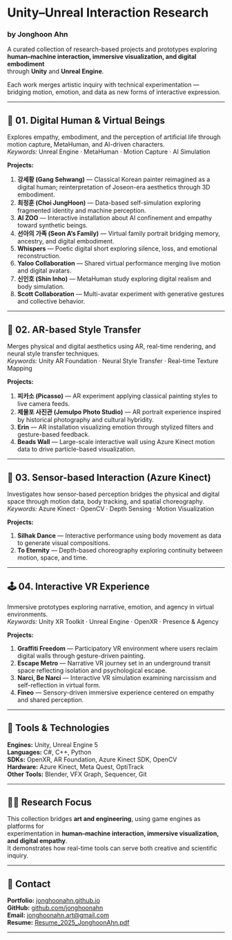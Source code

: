# Unity–Unreal Interaction Research  
### by Jonghoon Ahn  

A curated collection of research-based projects and prototypes exploring  
**human–machine interaction, immersive visualization, and digital embodiment**  
through **Unity** and **Unreal Engine**.  

Each work merges artistic inquiry with technical experimentation —  
bridging motion, emotion, and data as new forms of interactive expression.

---

## 🧩 01. Digital Human & Virtual Beings  
Explores empathy, embodiment, and the perception of artificial life through motion capture, MetaHuman, and AI-driven characters.  
_Keywords:_ Unreal Engine · MetaHuman · Motion Capture · AI Simulation  

**Projects:**  
1. **강세황 (Gang Sehwang)** — Classical Korean painter reimagined as a digital human; reinterpretation of Joseon-era aesthetics through 3D embodiment.  
2. **최정훈 (Choi JungHoon)** — Data-based self-simulation exploring fragmented identity and machine perception.  
3. **AI ZOO** — Interactive installation about AI confinement and empathy toward synthetic beings.  
4. **선아의 가족 (Seon A’s Family)** — Virtual family portrait bridging memory, ancestry, and digital embodiment.  
5. **Whispers** — Poetic digital short exploring silence, loss, and emotional reconstruction.  
6. **Yaloo Collaboration** — Shared virtual performance merging live motion and digital avatars.  
7. **신인호 (Shin Inho)** — MetaHuman study exploring digital realism and body simulation.  
8. **Scott Collaboration** — Multi-avatar experiment with generative gestures and collective behavior.  

---

## 🎨 02. AR-based Style Transfer  
Merges physical and digital aesthetics using AR, real-time rendering, and neural style transfer techniques.  
_Keywords:_ Unity AR Foundation · Neural Style Transfer · Real-time Texture Mapping  

**Projects:**  
1. **피카소 (Picasso)** — AR experiment applying classical painting styles to live camera feeds.  
2. **제물포 사진관 (Jemulpo Photo Studio)** — AR portrait experience inspired by historical photography and cultural hybridity.  
3. **Erin** — AR installation visualizing emotion through stylized filters and gesture-based feedback.  
4. **Beads Wall** — Large-scale interactive wall using Azure Kinect motion data to drive particle-based visualization.  

---

## 🧠 03. Sensor-based Interaction (Azure Kinect)  
Investigates how sensor-based perception bridges the physical and digital space through motion data, body tracking, and spatial choreography.  
_Keywords:_ Azure Kinect · OpenCV · Depth Sensing · Motion Visualization  

**Projects:**  
1. **Silhak Dance** — Interactive performance using body movement as data to generate visual compositions.  
2. **To Eternity** — Depth-based choreography exploring continuity between motion, space, and time.  

---

## 🕹️ 04. Interactive VR Experience  
Immersive prototypes exploring narrative, emotion, and agency in virtual environments.  
_Keywords:_ Unity XR Toolkit · Unreal Engine · OpenXR · Presence & Agency  

**Projects:**  
1. **Graffiti Freedom** — Participatory VR environment where users reclaim digital walls through gesture-driven painting.  
2. **Escape Metro** — Narrative VR journey set in an underground transit space reflecting isolation and psychological escape.  
3. **Narci, Be Narci** — Interactive VR simulation examining narcissism and self-reflection in virtual form.  
4. **Fineo** — Sensory-driven immersive experience centered on empathy and shared perception.  

---

## 🧰 Tools & Technologies  
**Engines:** Unity, Unreal Engine 5  
**Languages:** C#, C++, Python  
**SDKs:** OpenXR, AR Foundation, Azure Kinect SDK, OpenCV  
**Hardware:** Azure Kinect, Meta Quest, OptiTrack  
**Other Tools:** Blender, VFX Graph, Sequencer, Git  

---

## 🧑‍💻 Research Focus  
This collection bridges **art and engineering**, using game engines as platforms for  
experimentation in **human–machine interaction, immersive visualization, and digital empathy**.  
It demonstrates how real-time tools can serve both creative and scientific inquiry.

---

## 📎 Contact  
**Portfolio:** [jonghoonahn.github.io](https://jonghoonahn.github.io)  
**GitHub:** [github.com/jonghoonahn](https://github.com/jonghoonahn)  
**Email:** jonghoonahn.art@gmail.com  
**Resume:** [Resume_2025_JonghoonAhn.pdf](https://github.com/jonghoonahn/Unity-Unreal-Interaction-Research/blob/main/Resume_2025_JonghoonAhn.pdf)

---
